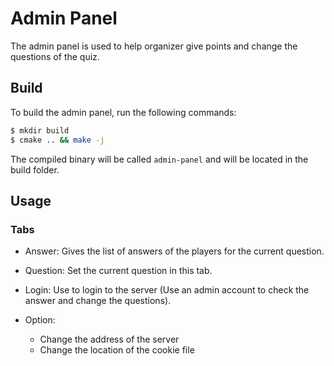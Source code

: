 # Admin Panel

The admin panel is used to help organizer give points and change the questions
of the quiz.

## Build

To build the admin panel, run the following commands:
```sh
$ mkdir build
$ cmake .. && make -j
```

The compiled binary will be called `admin-panel` and will be located in the
build folder.

## Usage

### Tabs

- Answer:
Gives the list of answers of the players for the current question.

- Question:
Set the current question in this tab.

- Login:
Use to login to the server (Use an admin account to check the answer and
change the questions).

- Option:
    * Change the address of the server
    * Change the location of the cookie file
